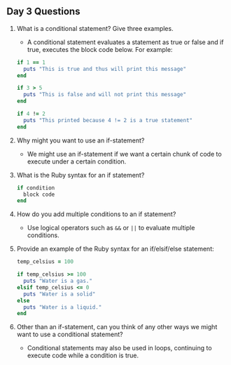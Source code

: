 ## Day 3 Questions

1. What is a conditional statement? Give three examples.

   - A conditional statement evaluates a statement as true or false and if true, executes the block code below. For example:

   ```Ruby
   if 1 == 1
     puts "This is true and thus will print this message"
   end

   if 3 > 5
     puts "This is false and will not print this message"
   end

   if 4 != 2
     puts "This printed because 4 != 2 is a true statement"
   end
   ```

1. Why might you want to use an if-statement?

   - We might use an if-statement if we want a certain chunk of code to execute under a certain condition.

1. What is the Ruby syntax for an if statement?

   ```Ruby
   if condition
     block code
   end
   ```

1. How do you add multiple conditions to an if statement?

   - Use logical operators such as `&&` or `||` to evaluate multiple conditions.

1. Provide an example of the Ruby syntax for an if/elsif/else statement:

   ```Ruby
   temp_celsius = 100

   if temp_celsius >= 100
     puts "Water is a gas."
   elsif temp_celsius <= 0
     puts "Water is a solid"
   else
     puts "Water is a liquid."
   end
   ```

1. Other than an if-statement, can you think of any other ways we might want to use a conditional statement?

   - Conditional statements may also be used in loops, continuing to execute code while a condition is true.
